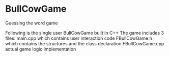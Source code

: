 # BullCowGame
Guessing the word game

Following is the single user BullCowGame built in C++
The game includes 3 files:
main.cpp which contains user interaction code
FBullCowGame.h which contains the structures and the class declaration 
FBullCowGame.cpp actual game logic implementation  
